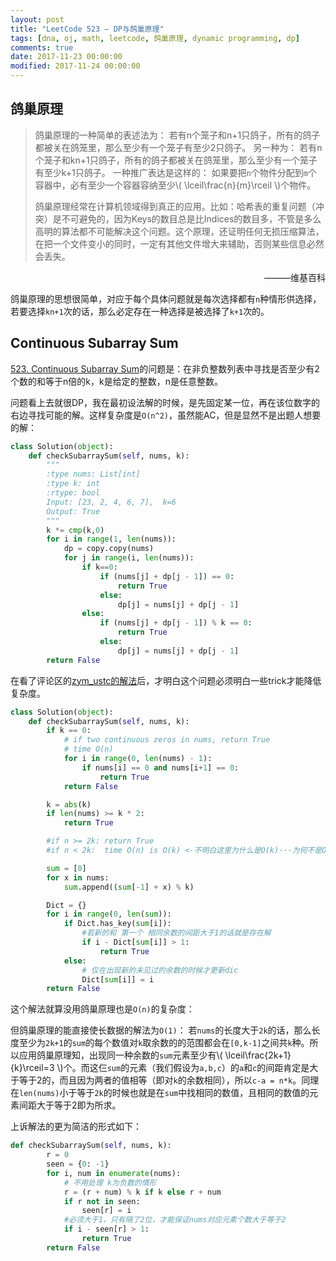 ```yaml
---
layout: post
title: "LeetCode 523 — DP与鸽巢原理"
tags: [dna, oj, math, leetcode, 鸽巢原理, dynamic programming, dp]
comments: true
date: 2017-11-23 00:00:00
modified: 2017-11-24 00:00:00
---
```


## 鸽巢原理

> 鸽巢原理的一种简单的表述法为：
> 若有n个笼子和n+1只鸽子，所有的鸽子都被关在鸽笼里，那么至少有一个笼子有至少2只鸽子。
> 另一种为：
> 若有n个笼子和kn+1只鸽子，所有的鸽子都被关在鸽笼里，那么至少有一个笼子有至少k+1只鸽子。
> 一种推广表达是这样的：
> 如果要把`n`个物件分配到`m`个容器中，必有至少一个容器容纳至少\\( \lceil\frac{n}{m}\rceil \\)个物件。
>
> 鸽巢原理经常在计算机领域得到真正的应用。比如：哈希表的重复问题（冲突）是不可避免的，因为Keys的数目总是比Indices的数目多，不管是多么高明的算法都不可能解决这个问题。这个原理，还证明任何无损压缩算法，在把一个文件变小的同时，一定有其他文件增大来辅助，否则某些信息必然会丢失。
<p align="right">———维基百科</p>  

鸽巢原理的思想很简单，对应于每个具体问题就是每次选择都有`n`种情形供选择，若要选择`kn+1`次的话，那么必定存在一种选择是被选择了`k+1`次的。
<!--more-->

## Continuous Subarray Sum

[523. Continuous Subarray Sum](https://leetcode.com/problems/continuous-subarray-sum/#/description)的问题是：在非负整数列表中寻找是否至少有2个数的和等于n倍的k，k是给定的整数，n是任意整数。

问题看上去就很DP，我在最初设法解的时候，是先固定某一位，再在该位数字的右边寻找可能的解。这样复杂度是`O(n^2)`，虽然能AC，但是显然不是出题人想要的解：

```py
class Solution(object):
    def checkSubarraySum(self, nums, k):
        """
        :type nums: List[int]
        :type k: int
        :rtype: bool
        Input: [23, 2, 4, 6, 7],  k=6
        Output: True
        """
        k *= cmp(k,0)
        for i in range(1, len(nums)):
            dp = copy.copy(nums)
            for j in range(i, len(nums)):
                if k==0:
                    if (nums[j] + dp[j - 1]) == 0:
                        return True
                    else:
                        dp[j] = nums[j] + dp[j - 1]
                else:
                    if (nums[j] + dp[j - 1]) % k == 0:
                        return True
                    else:
                        dp[j] = nums[j] + dp[j - 1]
        return False
```
在看了评论区的[zym_ustc的解法](https://discuss.leetcode.com/topic/80841/python-with-explanation-62ms-time-o-min-n-k-mostly/2)后，才明白这个问题必须明白一些trick才能降低复杂度。

```py
class Solution(object):
    def checkSubarraySum(self, nums, k):
        if k == 0:
            # if two continuous zeros in nums, return True
            # time O(n)
            for i in range(0, len(nums) - 1):
                if nums[i] == 0 and nums[i+1] == 0:
                    return True
            return False

        k = abs(k)
        if len(nums) >= k * 2:
            return True

        #if n >= 2k: return True
        #if n < 2k:  time O(n) is O(k) <-不明白这里为什么是O(k)···为何不是O(n)?

        sum = [0]
        for x in nums:
            sum.append((sum[-1] + x) % k)

        Dict = {}
        for i in range(0, len(sum)):
            if Dict.has_key(sum[i]):
                #若新的和 第一个 相同余数的间距大于1的话就是存在解
                if i - Dict[sum[i]] > 1:
                    return True
            else:
                # 仅在出现新的未见过的余数的时候才更新dic
                Dict[sum[i]] = i
        return False
```
这个解法就算没用鸽巢原理也是`O(n)`的复杂度：



但鸽巢原理的能直接使长数据的解法为`O(1)`：
若`nums`的长度大于`2k`的话，那么长度至少为`2k+1`的`sum`的每个数值对`k`取余数的的范围都会在`[0,k-1]`之间共`k`种。所以应用鸽巢原理知，出现同一种余数的`sum`元素至少有\\( \lceil\frac{2k+1}{k}\rceil=3 \\)个。而这仨`sum`的元素（我们假设为`a,b,c`）的`a`和`c`的间距肯定是大于等于2的，而且因为两者的值相等（即对`k`的余数相同），所以`c-a = n*k`。同理在`len(nums)`小于等于`2k`的时候也就是在`sum`中找相同的数值，且相同的数值的元素间距大于等于2即为所求。

上诉解法的更为简洁的形式如下：

```py
def checkSubarraySum(self, nums, k):
        r = 0
        seen = {0: -1}
        for i, num in enumerate(nums):
            # 不用处理 k为负数的情形
            r = (r + num) % k if k else r + num
            if r not in seen:
                seen[r] = i
            #必须大于1，只有隔了2位，才能保证nums对应元素个数大于等于2
            if i - seen[r] > 1:
                return True
        return False
```
